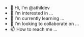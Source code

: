 - 👋 Hi, I’m @athildev
- 👀 I’m interested in ...
- 🌱 I’m currently learning ...
- 💞️ I’m looking to collaborate on ...
- 📫 How to reach me ...

<!---
athildev/athildev is a ✨ special ✨ repository because its `README.md` (this file) appears on your GitHub profile.
You can click the Preview link to take a look at your changes.
--->
